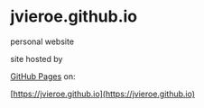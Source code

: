 # jvieroe.github.io
personal website

site hosted by

[GitHub Pages](https://pages.github.com) on:

[https://jvieroe.github.io](https://jvieroe.github.io)
